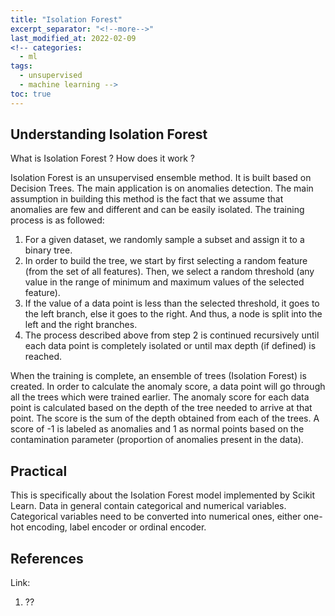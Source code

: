 ```yaml
---
title: "Isolation Forest"
excerpt_separator: "<!--more-->"
last_modified_at: 2022-02-09
<!-- categories:
  - ml
tags:
  - unsupervised
  - machine learning -->
toc: true
---
```

## Understanding Isolation Forest
What is Isolation Forest ? How does it work ?

Isolation Forest is an unsupervised ensemble method. It is built based on Decision Trees. The main application is on anomalies detection. The main assumption in building this method is the fact that we assume that anomalies are few and different and can be easily isolated. The training process is as followed:
1. For a given dataset, we randomly sample a subset and assign it to a binary tree.
2. In order to build the tree, we start by first selecting a random feature (from the set of all features). Then, we select a random threshold (any value in the range of minimum and maximum values of the selected feature).
3. If the value of a data point is less than the selected threshold, it goes to the left branch, else it goes to the right. And thus, a node is split into the left and the right branches.
4. The process described above from step 2 is continued recursively until each data point is completely isolated or until max depth (if defined) is reached.

When the training is complete, an ensemble of trees (Isolation Forest) is created. In order to calculate the anomaly score, a data point will go through all the trees which were trained earlier. The anomaly score for each data point is calculated based on the depth of the tree needed to arrive at that point. The score is the sum of the depth obtained from each of the trees. A score of -1 is labeled as anomalies and 1 as normal points based on the contamination parameter (proportion of anomalies present in the data).

## Practical
This is specifically about the Isolation Forest model implemented by Scikit Learn. Data in general contain categorical and numerical variables. Categorical variables need to be converted into numerical ones, either one-hot encoding, label encoder or ordinal encoder.   

## References
Link: 
1. ??
